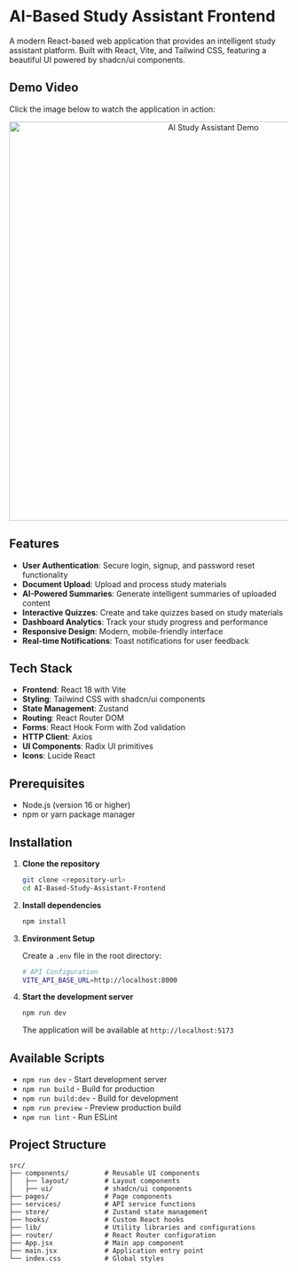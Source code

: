 # AI-Based Study Assistant Frontend

A modern React-based web application that provides an intelligent study assistant platform. Built with React, Vite, and Tailwind CSS, featuring a beautiful UI powered by shadcn/ui components.

## Demo Video

Click the image below to watch the application in action:

<p align="center">
  <a href="https://youtu.be/8YDzjDAyoLA" target="_blank">
    <img src="https://i.imgur.com/NgFJh0P.png" alt="AI Study Assistant Demo" width="720"/>
  </a>
</p>

## Features

- **User Authentication**: Secure login, signup, and password reset functionality
- **Document Upload**: Upload and process study materials
- **AI-Powered Summaries**: Generate intelligent summaries of uploaded content
- **Interactive Quizzes**: Create and take quizzes based on study materials
- **Dashboard Analytics**: Track your study progress and performance
- **Responsive Design**: Modern, mobile-friendly interface
- **Real-time Notifications**: Toast notifications for user feedback

## Tech Stack

- **Frontend**: React 18 with Vite
- **Styling**: Tailwind CSS with shadcn/ui components
- **State Management**: Zustand
- **Routing**: React Router DOM
- **Forms**: React Hook Form with Zod validation
- **HTTP Client**: Axios
- **UI Components**: Radix UI primitives
- **Icons**: Lucide React

## Prerequisites

- Node.js (version 16 or higher)
- npm or yarn package manager

## Installation

1. **Clone the repository**

   ```bash
   git clone <repository-url>
   cd AI-Based-Study-Assistant-Frontend
   ```

2. **Install dependencies**

   ```bash
   npm install
   ```

3. **Environment Setup**

   Create a `.env` file in the root directory:

   ```bash
   # API Configuration
   VITE_API_BASE_URL=http://localhost:8000
   ```

4. **Start the development server**

   ```bash
   npm run dev
   ```

   The application will be available at `http://localhost:5173`

## Available Scripts

- `npm run dev` - Start development server
- `npm run build` - Build for production
- `npm run build:dev` - Build for development
- `npm run preview` - Preview production build
- `npm run lint` - Run ESLint

## Project Structure

```
src/
├── components/         # Reusable UI components
│   ├── layout/         # Layout components
│   ├── ui/             # shadcn/ui components
├── pages/              # Page components
├── services/           # API service functions
├── store/              # Zustand state management
├── hooks/              # Custom React hooks
├── lib/                # Utility libraries and configurations
├── router/             # React Router configuration
├── App.jsx             # Main app component
├── main.jsx            # Application entry point
└── index.css           # Global styles
```
